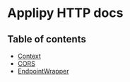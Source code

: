 # Applipy HTTP docs

## Table of contents

 - [Context](context.md)
 - [CORS](cors.md)
 - [EndpointWrapper](endpoint_wrapper.md)
